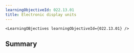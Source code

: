 ```yaml
---
learningObjectiveId: 022.13.01
title: Electronic display units
---
```


```tsx eval
<LearningOBjectives learningObjectiveId={022.13.01} />
```

## Summary
